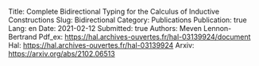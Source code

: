Title: Complete Bidirectional Typing for the Calculus of Inductive Constructions 
Slug: Bidirectional
Category: Publications
Publication: true
Lang: en
Date: 2021-02-12
Submitted: true
Authors: Meven Lennon-Bertrand
Pdf_ex: https://hal.archives-ouvertes.fr/hal-03139924/document
Hal: https://hal.archives-ouvertes.fr/hal-03139924
Arxiv: https://arxiv.org/abs/2102.06513
